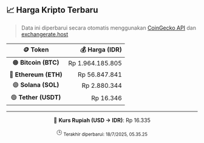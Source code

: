 

<!-- HARGA_KRIPTO -->
## 📈 Harga Kripto Terbaru

> Data ini diperbarui secara otomatis menggunakan [CoinGecko API](https://www.coingecko.com/) dan [exchangerate.host](https://exchangerate.host/)

<div align="center">

| 🪙 Token | 💰 Harga (IDR) |
|:------:|---------------:|
| 🟠 **Bitcoin (BTC)**   | Rp 1.964.185.805 |
| 🔵 **Ethereum (ETH)**  | Rp 56.847.841 |
| 🟣 **Solana (SOL)**    | Rp 2.880.344 |
| 🟢 **Tether (USDT)**   | Rp 16.346 |

---

💱 **Kurs Rupiah (USD → IDR)**: Rp 16.335

🕒 <sub>Terakhir diperbarui: 18/7/2025, 05.35.25</sub>

</div>
<!-- /HARGA_KRIPTO -->